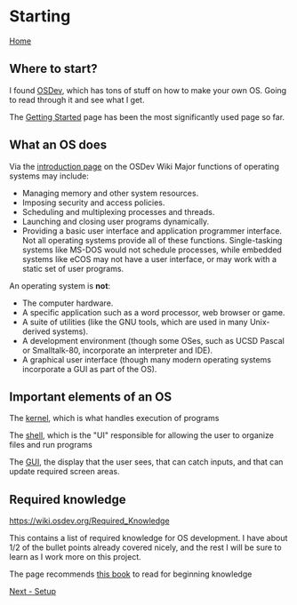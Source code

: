 # Starting
[Home](README.md)
## Where to start?
I found [OSDev](https://wiki.osdev.org/Expanded_Main_Page), which has tons of stuff on how to make your own OS.
Going to read through it and see what I get.

The [Getting Started](https://wiki.osdev.org/Getting_Started) page has been the most significantly used page so far.

## What an OS does
Via the [introduction page](https://wiki.osdev.org/Introduction) on the OSDev Wiki
Major functions of operating systems may include:
- Managing memory and other system resources.
- Imposing security and access policies.
- Scheduling and multiplexing processes and threads.
- Launching and closing user programs dynamically.
- Providing a basic user interface and application programmer interface.
Not all operating systems provide all of these functions. Single-tasking systems like MS-DOS would not schedule processes, while embedded systems like eCOS may not have a user interface, or may work with a static set of user programs.

An operating system is **not**:
- The computer hardware.
- A specific application such as a word processor, web browser or game.
- A suite of utilities (like the GNU tools, which are used in many Unix-derived systems).
- A development environment (though some OSes, such as UCSD Pascal or Smalltalk-80, incorporate an interpreter and IDE).
- A graphical user interface (though many modern operating systems incorporate a GUI as part of the OS).

## Important elements of an OS
The [kernel](https://wiki.osdev.org/Introduction#:~:text=of%20operating%20systems.-,What%20is%20a%20kernel%3F,-The%20kernel%20of), which is what handles execution of programs

The [shell](https://wiki.osdev.org/Introduction#:~:text=operation%20more%20efficiently.-,What%20is%20a%20shell%3F,-A%20shell%20is), which is the "UI" responsible for allowing the user to organize files and run programs

The [GUI](https://wiki.osdev.org/Introduction#:~:text=etc.-,What%20is%20a%20GUI%20about%3F,-The%20graphical%20user), the display that the user sees, that can catch inputs, and that can update required screen areas.

## Required knowledge
https://wiki.osdev.org/Required_Knowledge

This contains a list of required knowledge for OS development. I have about 1/2 of the bullet points already covered nicely, and the rest I will be sure to learn as I work more on this project.

The page recommends [this book](https://github.com/tuhdo/os01/blob/master/Operating_Systems_From_0_to_1.pdf) to read for beginning knowledge


[Next - Setup](setup.md)
